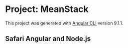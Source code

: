 # Project: MeanStack

This project was generated with [Angular CLI](https://github.com/angular/angular-cli) version 9.1.1.

## Safari Angular and Node.js
